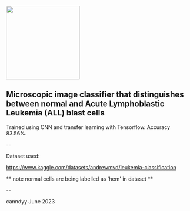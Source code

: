  <div id="header" align="left">
  <img src="https://upload.wikimedia.org/wikipedia/commons/0/0e/Acute_leukemia-ALL.jpg" width="200"/>
</div>

 ## Microscopic image classifier that distinguishes between normal and Acute Lymphoblastic Leukemia (ALL) blast cells
 
 
 Trained using CNN and transfer learning with Tensorflow. Accuracy 83.56%.
 
 --
 
 Dataset used:
 
 https://www.kaggle.com/datasets/andrewmvd/leukemia-classification
 
 ** note normal cells are being labelled as 'hem' in dataset **
 
 --
 
 canndyy June 2023
